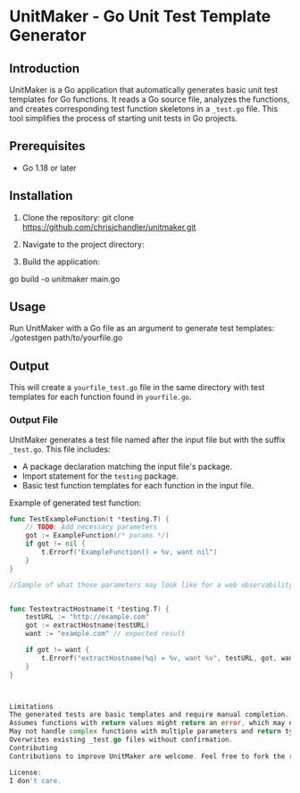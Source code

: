 # UnitMaker - Go Unit Test Template Generator

## Introduction
UnitMaker is a Go application that automatically generates basic unit test templates for Go functions. It reads a Go source file, analyzes the functions, and creates corresponding test function skeletons in a `_test.go` file. This tool simplifies the process of starting unit tests in Go projects.

## Prerequisites
- Go 1.18 or later

## Installation
1. Clone the repository:
git clone https://github.com/chrisjchandler/unitmaker.git

2. Navigate to the project directory:
3. Build the application:

go build -o unitmaker main.go

## Usage
Run UnitMaker with a Go file as an argument to generate test templates:
./gotestgen path/to/yourfile.go


## Output

This will create a `yourfile_test.go` file in the same directory with test templates for each function found in `yourfile.go`.

### Output File
UnitMaker generates a test file named after the input file but with the suffix `_test.go`. This file includes:
- A package declaration matching the input file's package.
- Import statement for the `testing` package.
- Basic test function templates for each function in the input file.

Example of generated test function:
```go
func TestExampleFunction(t *testing.T) {
    // TODO: Add necessary parameters
    got := ExampleFunction(/* params */)
    if got != nil {
        t.Errorf("ExampleFunction() = %v, want nil")
    }
}

//Sample of what those parameters may look like for a web observability test I made


func TestextractHostname(t *testing.T) {
    testURL := "http://example.com"
    got := extractHostname(testURL)
    want := "example.com" // expected result

    if got != want {
        t.Errorf("extractHostname(%q) = %v, want %v", testURL, got, want)
    }
}



Limitations
The generated tests are basic templates and require manual completion.
Assumes functions with return values might return an error, which may not always be true.
May not handle complex functions with multiple parameters and return types.
Overwrites existing _test.go files without confirmation.
Contributing
Contributions to improve UnitMaker are welcome. Feel free to fork the repository, make changes, and submit a pull request.

License:
I don't care.
